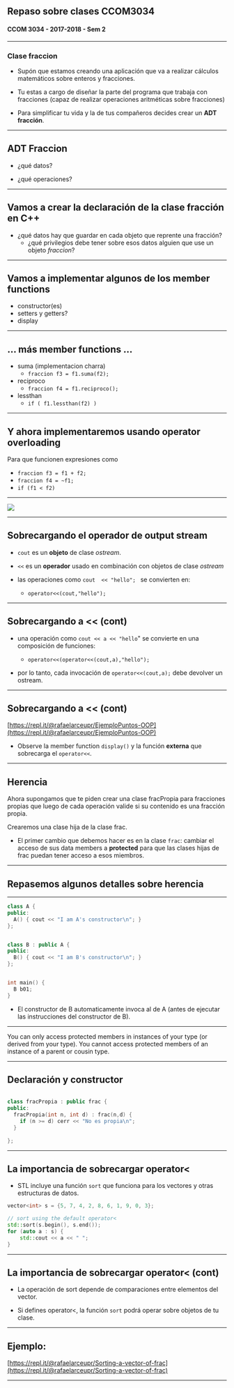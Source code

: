 
## Repaso sobre clases CCOM3034

#### CCOM 3034 - 2017-2018 - Sem 2

---

### Clase fraccion

* Supón que estamos creando una aplicación que va a realizar cálculos matemáticos sobre enteros y fracciones. 

* Tu estas a cargo de diseñar la parte del programa que trabaja con fracciones (capaz de realizar operaciones aritméticas sobre fracciones)

* Para simplificar tu vida y la de tus compañeros decides crear un **ADT fracción**.

--- 

## ADT Fraccion

* ¿qué datos?

* ¿qué operaciones?

---

## Vamos a crear la declaración de la clase fracción en C++

* ¿qué datos hay que guardar en cada objeto que reprente una fracción?
	* ¿qué privilegios debe tener sobre esos datos alguien que use un objeto *fraccion*?

---

## Vamos a implementar algunos de los member functions

* constructor(es)
* setters y getters?
* display

---

## ... más member functions ... 

* suma (implementacion charra)
    * `fraccion f3 = f1.suma(f2);`
* reciproco
    * `fraccion f4 = f1.reciproco();` 
* lessthan
    * `if ( f1.lessthan(f2) )`  

---

## Y ahora implementaremos usando operator overloading

Para que funcionen expresiones como

* `fraccion f3 = f1 + f2;` 
* `fraccion f4 = ~f1;` 
* `if (f1 < f2)` 

---


![](https://scontent-mia3-2.xx.fbcdn.net/v/t1.0-9/13312854_912222522223356_4593980285730674675_n.jpg?_nc_cat=0&oh=360329839bcf46f4eabde8afc0334ff4&oe=5B3A9621) 


---

## Sobrecargando el operador de output stream


* `cout` es un **objeto** de clase *ostream*.
* `<<` es un **operador** usado en combinación con objetos de clase *ostream*

* las operaciones como `cout  << "hello"; ` se convierten en:
    * `operator<<(cout,"hello");`
---


## Sobrecargando a << (cont)

* una operación como `cout << a << "hello`" se convierte en una composición de funciones:
    * `operator<<(operator<<(cout,a),"hello");`

* por lo tanto, cada invocación de `operator<<(cout,a);` debe devolver un ostream.

---

## Sobrecargando a << (cont)


[https://repl.it/@rafaelarceupr/EjemploPuntos-OOP](https://repl.it/@rafaelarceupr/EjemploPuntos-OOP)

* Observe la member function `display()` y la función **externa** que sobrecarga el `operator<<`.

---

## Herencia

Ahora supongamos que te piden crear una clase fracPropia para fracciones propias que luego de
cada operación valide si su contenido es una fracción propia.

Crearemos una clase hija de la clase frac.

* El primer cambio que debemos hacer es en la clase `frac`: cambiar el acceso de sus data members a 
**protected** para que las clases hijas de frac puedan tener acceso a esos miembros.

---

## Repasemos algunos detalles sobre herencia

---

```cpp
class A {
public: 
  A() { cout << "I am A's constructor\n"; }
};


class B : public A {
public: 
  B() { cout << "I am B's constructor\n"; }
};


int main() {
  B b01;
}
```
* El constructor de B automaticamente invoca al de A (antes de ejecutar las instrucciones del constructor de B).

---

You can only access protected members in instances of your type (or derived from your type).
You cannot access protected members of an instance of a parent or cousin type.

---


## Declaración y constructor

```cpp

class fracPropia : public frac {
public:
  fracPropia(int n, int d) : frac(n,d) {
    if (n >= d) cerr << "No es propia\n";
  }
  
};
```

---

## La importancia de sobrecargar operator<


* STL incluye una función `sort` que funciona para los vectores y otras estructuras de datos.

```cpp
vector<int> s = {5, 7, 4, 2, 8, 6, 1, 9, 0, 3}; 

// sort using the default operator<
std::sort(s.begin(), s.end());
for (auto a : s) {
    std::cout << a << " ";
}  
```

---

## La importancia de sobrecargar operator< (cont)


* La operación de sort depende de comparaciones entre elementos del vector.

* Si defines operator<, la función `sort` podrá operar sobre objetos de tu clase.

---

## Ejemplo:

[https://repl.it/@rafaelarceupr/Sorting-a-vector-of-frac](https://repl.it/@rafaelarceupr/Sorting-a-vector-of-frac)


--- 



